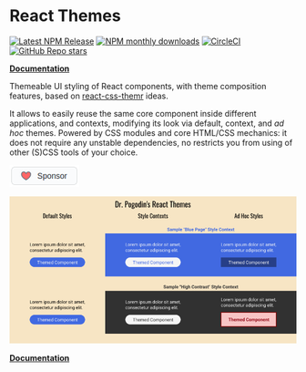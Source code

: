 # React Themes

[![Latest NPM Release](https://img.shields.io/npm/v/@dr.pogodin/react-themes.svg)](https://www.npmjs.com/package/@dr.pogodin/react-themes)
[![NPM monthly downloads](https://img.shields.io/npm/dm/@dr.pogodin/react-themes)](https://www.npmjs.com/package/@dr.pogodin/react-themes)
[![CircleCI](https://dl.circleci.com/status-badge/img/gh/birdofpreyru/react-themes/tree/master.svg?style=shield)](https://app.circleci.com/pipelines/github/birdofpreyru/react-themes)
[![GitHub Repo stars](https://img.shields.io/github/stars/birdofpreyru/react-themes?style=social)](https://github.com/birdofpreyru/react-themes)

[**Documentation**](https://dr.pogodin.studio/docs/react-themes/index.html)

Themeable UI styling of React components, with theme composition features,
based on
[react-css-themr](https://www.npmjs.com/package/@friendsofreactjs/react-css-themr)
ideas.

It allows to easily reuse the same core component inside different applications,
and contexts, modifying its look via default, context, and _ad hoc_ themes.
Powered by CSS modules and core HTML/CSS mechanics: it does not require any
unstable dependencies, no restricts you from using of other (S)CSS tools of
your choice.

[![Sponsor](.README/sponsor.png)](https://github.com/sponsors/birdofpreyru)

![Library Purpose Illustration](https://raw.githubusercontent.com/birdofpreyru/react-themes/master/illustration.png)

[**Documentation**](https://dr.pogodin.studio/docs/react-themes/index.html)
